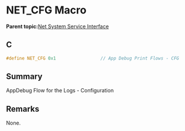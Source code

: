 # NET\_CFG Macro

**Parent topic:**[Net System Service Interface](GUID-010BB62D-452D-4B87-9F43-FDA5BF80F6AF.md)

## C

```c
#define NET_CFG 0x1					// App Debug Print Flows - CFG

```

## Summary

AppDebug Flow for the Logs - Configuration

## Remarks

None.

